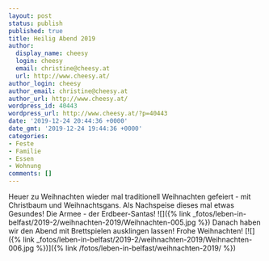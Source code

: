 ```yaml
---
layout: post
status: publish
published: true
title: Heilig Abend 2019
author:
  display_name: cheesy
  login: cheesy
  email: christine@cheesy.at
  url: http://www.cheesy.at/
author_login: cheesy
author_email: christine@cheesy.at
author_url: http://www.cheesy.at/
wordpress_id: 40443
wordpress_url: http://www.cheesy.at/?p=40443
date: '2019-12-24 20:44:36 +0000'
date_gmt: '2019-12-24 19:44:36 +0000'
categories:
- Feste
- Familie
- Essen
- Wohnung
comments: []
---
```

Heuer zu Weihnachten wieder mal traditionell Weihnachten gefeiert - mit Christbaum und Weihnachtsgans. Als Nachspeise dieses mal etwas Gesundes! Die Armee - der Erdbeer-Santas!
![]({% link _fotos/leben-in-belfast/2019-2/weihnachten-2019/Weihnachten-005.jpg %})
Danach haben wir den Abend mit Brettspielen ausklingen lassen! Frohe Weihnachten!
[![]({% link _fotos/leben-in-belfast/2019-2/weihnachten-2019/Weihnachten-006.jpg %})]({% link /fotos/leben-in-belfast/weihnachten-2019/ %})
